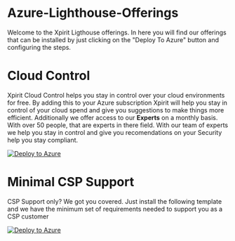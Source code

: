 # Azure-Lighthouse-Offerings

Welcome to the Xpirit Ligthouse offerings. In here you will find our offerings that can be installed by just clicking on the "Deploy To Azure" button and configuring the steps.

# Cloud Control

Xpirit Cloud Control helps you stay in control over your cloud environments for free. By adding this to your Azure subscription Xpirit will help you stay in control of your cloud spend and give you suggestions to make things more efficient. Additionally we offer access to our **Experts** on a monthly basis. With over 50 people, that are experts in there field. With our team of experts we help you stay in control and give you recomendations on your Security help you stay compliant.

 [![Deploy to Azure](https://aka.ms/deploytoazurebutton)](https://portal.azure.com/#create/Microsoft.Template/uri/https%3A%2F%2Fraw.githubusercontent.com%2Fssewbalak%2FAzure-Lighthouse-Offerings%2Fmain%2FCloud%20Control%2Fonboard-csp-subscription.json) 



# Minimal CSP Support

CSP Support only? We got you covered. Just install the following template and we have the minimum set of requirements needed to support you as a CSP customer

 [![Deploy to Azure](https://aka.ms/deploytoazurebutton)](https://portal.azure.com/#create/Microsoft.Template/uri/https%3A%2F%2Fraw.githubusercontent.com%2FXpiritBV%2FAzure-Lighthouse-Offerings%2Fmain%2FCSP%2Fminimal_csp_support.json) 
